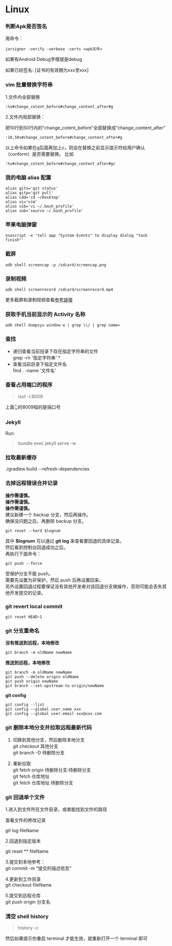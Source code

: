 # Linux

### 判断Apk是否签名

用命令：
```
jarsigner -verify -verbose -certs <apk文件>
```

如果有Android Debug字樣就是debug

如果已经签名: [证书的有效期为xxx至xxx]
  

### vim 批量替换字符串

1.文件内全部替换

```
:%s#change_cotent_before#change_content_after#g
```

2.文件内局部替换：

把10行到50行内的“change_cotent_before”全部替换成“change_content_after”
```
:10,50s#change_cotent_before#change_content_after#g
```
以上命令如果在g后面再加上c，则会在替换之前显示提示符给用户确认（conform）是否需要替换。 比如
```
:%s#change_cotent_before#change_content_after#gc
```
### 我的电脑 alias 配置

```
alias gits='git status'
alias gitp='git pull'
alias cdd='cd ~/Desktop'
alias vi='vim'
alias vib='vi ~/.bash_profile'
alias sob='source ~/.bash_profile'
```

### 苹果电脑弹窗
```
osascript -e 'tell app "System Events" to display dialog "task finish"'
```

### 截屏
```
adb shell screencap -p /sdcard/screencap.png
```

### 录制视频
```
adb shell screenrecord /sdcard/screenrecord.mp4
```

更多截屏和录制视频查看[参考链接](https://blog.csdn.net/gdutxiaoxu/article/details/69802895)

### 获取手机当前显示的 Activity 名称
```
adb shell dumpsys window w | grep \\/ | grep name=
```
### 查找
- 递归查看当前目录下存在指定字符串的文件  
grep -rn '指定字符串' *
- 查看当前目录下指定文件名  
find . -name '文件名'

### 查看占用端口的程序
>lsof -i:8009

上面👆的8009指的是端口号


### Jekyll
Run: 
>bundle exec jekyll serve -w


### 拉取最新缓存

./gradlew build --refresh-dependencies 


### 去掉远程错误合并记录

**操作需谨慎。**  
**操作需谨慎。**  
**操作需谨慎。**  
建议新建一个 backup 分支，然后再操作。  
确保没问题之后，再删除 backup 分支。  
```
git reset --hard $lognum 
```
其中 **$lognum** 可以通过 **git log** 来查看要回退的具体记录。  
然后看到控制台回退成功之后。  
再执行下面命令：
```
git push --force  
```
受保护分支不能 push。  
需要先设置为非保护，然后 push 后再设置回来。  
另外设置回退过程要保证没有其他开发者对该回退分支做操作，否则可能会丢失其他开发提交的记录。

### git revert local commit
```
git reset HEAD~1
```

### git 分支重命名

**没有推送到远程，本地修改**

```
git branch -m oldName newName
```

**推送到远程，本地修改**

```
git branch -m oldName newName
git push --delete origin oldName
git push origin newName
git branch --set-upstream-to origin/newName
```

**git config**

```
git config --list
git config --global user.name xxx
git config --global user.email xxx@xxx.com
```

### git 删除本地分支并拉取远程最新代码

1. 切换到其他分支，然后删除本地分支  
git checkout 其他分支  
git branch -D 待删除分支

2. 重新拉取  
git fetch origin 待删除分支:待删除分支  
git fetch 仓库地址   
git fetch 仓库地址 待删除分支


### git 回退单个文件
1.进入到文件所在文件目录，或者能找到文件的路径

查看文件的修改记录

git log fileName

2.回退到指定版本

git reset ** fileName

3.提交到本地参考：  
git commit -m “提交的描述信息”

4.更新到工作目录  
git checkout fileName

5.提交到远程仓库  
git push origin 分支名

### 清空 shell history

>history -c

然后如果提示你重启 terminal 才能生效，就重新打开一个 terminal 即可
